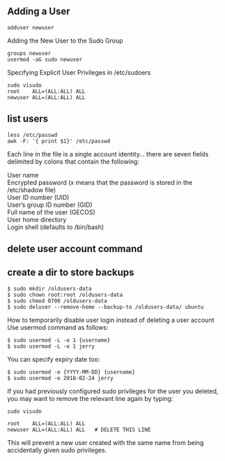 ## Adding a User
```
adduser newuser
```
Adding the New User to the Sudo Group
```
groups newuser
usermod -aG sudo newuser
```
Specifying Explicit User Privileges in /etc/sudoers
```
sudo visudo
root    ALL=(ALL:ALL) ALL
newuser ALL=(ALL:ALL) ALL
```
## list users
```
less /etc/passwd
awk -F: '{ print $1}' /etc/passwd
```
Each line in the file is  a single account identity… there are seven fields delimited by colons that contain the following:

User name\
Encrypted password (x means that the password is stored in the /etc/shadow file)\
User ID number (UID)\
User’s group ID number (GID)\
Full name of the user (GECOS)\
User home directory\
Login shell (defaults to /bin/bash)

## delete user account command
## create a dir to store backups ##
```
$ sudo mkdir /oldusers-data
$ sudo chown root:root /oldusers-data
$ sudo chmod 0700 /oldusers-data
$ sudo deluser --remove-home --backup-to /oldusers-data/ ubuntu
```
How to temporarily disable user login instead of deleting a user account Use usermod command as follows:
```
$ sudo usermod -L -e 1 {username}
$ sudo usermod -L -e 1 jerry
```
You can specify expiry date too:
```
$ sudo usermod -e {YYYY-MM-DD} {username}
$ sudo usermod -e 2018-02-24 jerry
```
If you had previously configured sudo privileges for the user you deleted, you may want to remove the relevant line again by typing:

```
sudo visudo

root    ALL=(ALL:ALL) ALL
newuser ALL=(ALL:ALL) ALL   # DELETE THIS LINE
```
This will prevent a new user created with the same name from being accidentally given sudo privileges.

